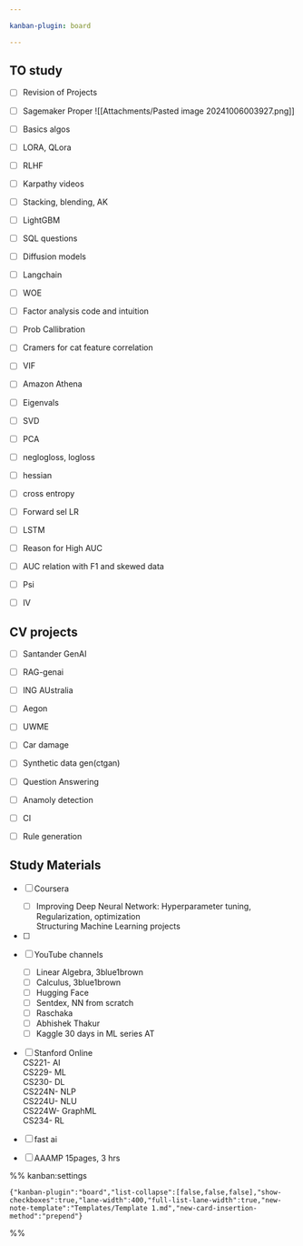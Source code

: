 ```yaml
---

kanban-plugin: board

---
```


## TO study

- [ ] Revision of Projects
- [ ] Sagemaker Proper ![[Attachments/Pasted image 20241006003927.png]]
- [ ] Basics algos
- [ ] LORA, QLora
- [ ] RLHF
- [ ] Karpathy videos
- [ ] Stacking, blending, AK
- [ ] LightGBM
- [ ] SQL questions
- [ ] Diffusion models
- [ ] Langchain
- [ ] WOE
- [ ] Factor analysis code and intuition
- [ ] Prob Callibration
- [ ] Cramers for cat feature correlation
- [ ] VIF
- [ ] Amazon Athena
- [ ] Eigenvals
- [ ] SVD
- [ ] PCA
- [ ] neglogloss, logloss
- [ ] hessian
- [ ] cross entropy
- [ ] Forward sel LR
- [ ] LSTM
- [ ] Reason for High AUC
- [ ] AUC relation with F1 and skewed data
- [ ] Psi
- [ ] IV


## CV projects

- [ ] Santander GenAI
- [ ] RAG-genai
- [ ] ING AUstralia
- [ ] Aegon
- [ ] UWME
- [ ] Car damage
- [ ] Synthetic data gen(ctgan)
- [ ] Question Answering
- [ ] Anamoly detection
- [ ] CI
- [ ] Rule generation


## Study Materials

- [ ] Coursera  
	- [  ] Improving Deep Neural Network: Hyperparameter tuning, Regularization, optimization  
	Structuring Machine Learning projects
- [ ] 
- [ ] YouTube channels
	- [ ] Linear Algebra, 3blue1brown
	- [ ] Calculus, 3blue1brown
	- [ ] Hugging Face
	- [ ] Sentdex, NN from scratch
	- [ ] Raschaka
	- [ ] Abhishek Thakur
	- [ ] Kaggle 30 days in ML series AT
- [ ] Stanford Online  
	CS221- AI  
	CS229- ML  
	CS230- DL  
	CS224N- NLP  
	CS224U- NLU  
	CS224W- GraphML  
	CS234- RL
- [ ] fast ai
- [ ] AAAMP 15pages, 3 hrs




%% kanban:settings
```
{"kanban-plugin":"board","list-collapse":[false,false,false],"show-checkboxes":true,"lane-width":400,"full-list-lane-width":true,"new-note-template":"Templates/Template 1.md","new-card-insertion-method":"prepend"}
```
%%
